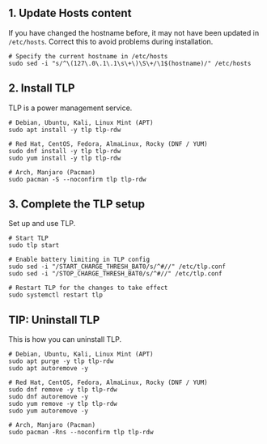 ## 1. Update Hosts content

If you have changed the hostname before, it may not have been updated in `/etc/hosts`. Correct this to avoid problems during installation.

```shell
# Specify the current hostname in /etc/hosts
sudo sed -i "s/^\(127\.0\.1\.1\s\+\)\S\+/\1$(hostname)/" /etc/hosts
```

## 2. Install TLP

TLP is a power management service.

```shell
# Debian, Ubuntu, Kali, Linux Mint (APT)
sudo apt install -y tlp tlp-rdw

# Red Hat, CentOS, Fedora, AlmaLinux, Rocky (DNF / YUM)
sudo dnf install -y tlp tlp-rdw
sudo yum install -y tlp tlp-rdw

# Arch, Manjaro (Pacman)
sudo pacman -S --noconfirm tlp tlp-rdw
```

## 3. Complete the TLP setup

Set up and use TLP.

```shell
# Start TLP
sudo tlp start

# Enable battery limiting in TLP config
sudo sed -i "/START_CHARGE_THRESH_BAT0/s/^#//" /etc/tlp.conf
sudo sed -i "/STOP_CHARGE_THRESH_BAT0/s/^#//" /etc/tlp.conf

# Restart TLP for the changes to take effect
sudo systemctl restart tlp
```

## TIP: Uninstall TLP

This is how you can uninstall TLP.

```shell
# Debian, Ubuntu, Kali, Linux Mint (APT)
sudo apt purge -y tlp tlp-rdw
sudo apt autoremove -y

# Red Hat, CentOS, Fedora, AlmaLinux, Rocky (DNF / YUM)
sudo dnf remove -y tlp tlp-rdw
sudo dnf autoremove -y
sudo yum remove -y tlp tlp-rdw
sudo yum autoremove -y

# Arch, Manjaro (Pacman)
sudo pacman -Rns --noconfirm tlp tlp-rdw
```
